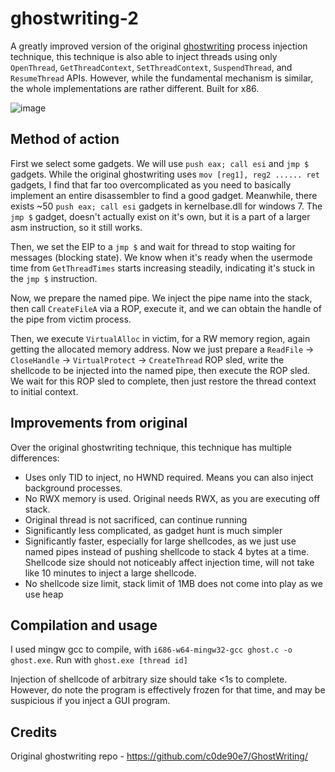 # ghostwriting-2
A greatly improved version of the original [ghostwriting](https://github.com/c0de90e7/GhostWriting/blob/master/gw_ng.c) process injection technique, this technique is also able to inject threads using only `OpenThread`, `GetThreadContext`, `SetThreadContext`, `SuspendThread`, and `ResumeThread` APIs. However, while the fundamental mechanism is similar, the whole implementations are rather different. Built for x86.

![image](https://github.com/lemond69/ghostwriting-2/assets/139056562/5b1a6df5-f688-479d-824a-a5ce4389f300)

## Method of action
First we select some gadgets. We will use `push eax; call esi` and `jmp $` gadgets. While the original ghostwriting uses `mov [reg1], reg2 ...... ret` gadgets, I find that far too overcomplicated as you need to basically implement an entire disassembler to find a good gadget. Meanwhile, there exists ~50 `push eax; call esi` gadgets in kernelbase.dll for windows 7. The `jmp $` gadget, doesn't actually exist on it's own, but it is a part of a larger asm instruction, so it still works.

Then, we set the EIP to a `jmp $` and wait for thread to stop waiting for messages (blocking state). We know when it's ready when the usermode time from `GetThreadTimes` starts increasing steadily, indicating it's stuck in the `jmp $` instruction.

Now, we prepare the named pipe. We inject the pipe name into the stack, then call `CreateFileA` via a ROP, execute it, and we can obtain the handle of the pipe from victim process.

Then, we execute `VirtualAlloc` in victim, for a RW memory region, again getting the allocated memory address. Now we just prepare a `ReadFile` -> `CloseHandle` -> `VirtualProtect` -> `CreateThread` ROP sled, write the shellcode to be injected into the named pipe, then execute the ROP sled. We wait for this ROP sled to complete, then just restore the thread context to initial context.

## Improvements from original
Over the original ghostwriting technique, this technique has multiple differences:
- Uses only TID to inject, no HWND required. Means you can also inject background processes.
- No RWX memory is used. Original needs RWX, as you are executing off stack.
- Original thread is not sacrificed, can continue running
- Significantly less complicated, as gadget hunt is much simpler
- Significantly faster, especially for large shellcodes, as we just use named pipes instead of pushing shellcode to stack 4 bytes at a time. Shellcode size should not noticeably affect injection time, will not take like 10 minutes to inject a large shellcode.
- No shellcode size limit, stack limit of 1MB does not come into play as we use heap

## Compilation and usage
I used mingw gcc to compile, with `i686-w64-mingw32-gcc ghost.c -o ghost.exe`. Run with `ghost.exe [thread id]`

Injection of shellcode of arbitrary size should take <1s to complete. However, do note the program is effectively frozen for that time, and may be suspicious if you inject a GUI program.

## Credits
Original ghostwriting repo - https://github.com/c0de90e7/GhostWriting/
